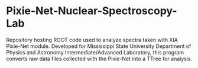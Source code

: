 # Pixie-Net-Nuclear-Spectroscopy-Lab
Repository hosting ROOT code used to analyze spectra taken with XIA Pixie-Net module.  Developed for Mississippi State University Department of Physics and Astronomy Intermediate/Advanced Laboratory, this program converts raw data files collected with the Pixie-Net into a TTree for analysis.
